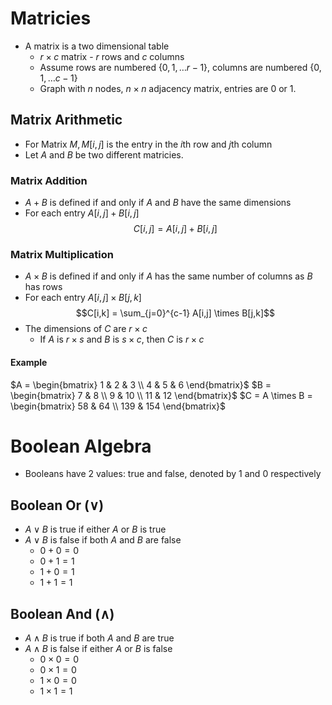 # Matricies

- A matrix is a two dimensional table
  - $r \times c$ matrix - $r$ rows and $c$ columns
  - Assume rows are numbered $\{0,1, \dots r-1\}$, columns are numbered $\{0,1, \dots c-1\}$
  - Graph with $n$ nodes, $n \times n$ adjacency matrix, entries are 0 or 1.

## Matrix Arithmetic

- For Matrix $M, M[i,j]$ is the entry in the $i$th row and $j$th column
- Let $A$ and $B$ be two different matricies.

### Matrix Addition

- $A+B$ is defined if and only if $A$ and $B$ have the same dimensions
- For each entry $A[i,j] + B[i,j]$
  $$C[i,j] = A[i,j] + B[i,j]$$

### Matrix Multiplication

- $A \times B$ is defined if and only if $A$ has the same number of columns as $B$ has rows
- For each entry $A[i,j] \times B[j,k]$
  $$C[i,k] = \sum_{j=0}^{c-1} A[i,j] \times B[j,k]$$
- The dimensions of $C$ are $r \times c$
  - If $A$ is $r \times s$ and $B$ is $s \times c$, then $C$ is $r \times c$

#### Example

$A = \begin{bmatrix} 1 & 2 & 3 \\ 4 & 5 & 6 \end{bmatrix}$
$B = \begin{bmatrix} 7 & 8 \\ 9 & 10 \\ 11 & 12 \end{bmatrix}$
$C = A \times B = \begin{bmatrix} 58 & 64 \\ 139 & 154 \end{bmatrix}$

# Boolean Algebra

- Booleans have 2 values: true and false, denoted by $1$ and $0$ respectively

## Boolean Or $(\lor)$

- $A \lor B$ is true if either $A$ or $B$ is true
- $A \lor B$ is false if both $A$ and $B$ are false
  - $0+0=0$
  - $0+1=1$
  - $1+0=1$
  - $1+1=1$

## Boolean And $(\land)$

- $A \land B$ is true if both $A$ and $B$ are true
- $A \land B$ is false if either $A$ or $B$ is false
  - $0 \times 0 = 0$
  - $0 \times 1 = 0$
  - $1 \times 0 = 0$
  - $1 \times 1 = 1$
